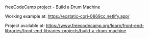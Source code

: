freeCodeCamp project - Build a Drum Machine

Working example at: https://ecstatic-cori-0869cc.netlify.app/

Project available at: https://www.freecodecamp.org/learn/front-end-libraries/front-end-libraries-projects/build-a-drum-machine
